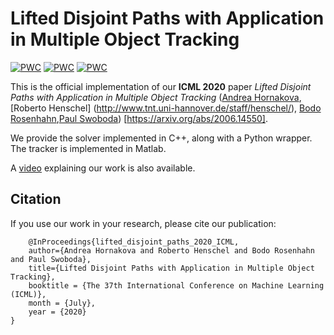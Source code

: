 #  Lifted Disjoint Paths with Application in Multiple Object Tracking

[![PWC](https://img.shields.io/endpoint.svg?url=https://paperswithcode.com/badge/lifted-disjoint-paths-with-application-in/multi-object-tracking-on-2d-mot-2015)](https://paperswithcode.com/sota/multi-object-tracking-on-2d-mot-2015?p=lifted-disjoint-paths-with-application-in) [![PWC](https://img.shields.io/endpoint.svg?url=https://paperswithcode.com/badge/lifted-disjoint-paths-with-application-in/multi-object-tracking-on-mot17)](https://paperswithcode.com/sota/multi-object-tracking-on-mot17?p=lifted-disjoint-paths-with-application-in) [![PWC](https://img.shields.io/endpoint.svg?url=https://paperswithcode.com/badge/lifted-disjoint-paths-with-application-in/multi-object-tracking-on-mot16)](https://paperswithcode.com/sota/multi-object-tracking-on-mot16?p=lifted-disjoint-paths-with-application-in)


This is the official implementation of our **ICML 2020** paper *Lifted Disjoint Paths with Application in Multiple Object Tracking* ([Andrea Hornakova](https://www.mpi-inf.mpg.de/departments/computer-vision-and-machine-learning/people/andrea-hornakova),[Roberto Henschel] (http://www.tnt.uni-hannover.de/staff/henschel/), [Bodo Rosenhahn](http://www.tnt.uni-hannover.de/en/staff/rosenhahn/),[Paul Swoboda](https://www.mpi-inf.mpg.de/departments/computer-vision-and-machine-learning/people/paul-swoboda/)) [https://arxiv.org/abs/2006.14550].

We provide the solver implemented in C++, along with a Python wrapper.
The tracker is implemented in Matlab.

A [video](https://icml.cc/virtual/2020/paper/5878) explaining our work is also available.




## Citation
If you use our work in your research, please cite our publication:
```
    @InProceedings{lifted_disjoint_paths_2020_ICML,
    author={Andrea Hornakova and Roberto Henschel and Bodo Rosenhahn and Paul Swoboda},
    title={Lifted Disjoint Paths with Application in Multiple Object Tracking},
    booktitle = {The 37th International Conference on Machine Learning (ICML)},
    month = {July},
    year = {2020}
}
```



